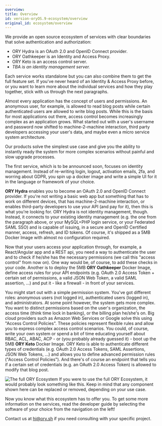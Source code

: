 ```yaml
---
overview: 
title: Overview
id: version-oryOS.9-ecosystem/overview
original_id: ecosystem/overview
---
```


We provide an open source ecosystem of services with clear boundaries that solve authentication and authorization:

- ORY Hydra is an OAuth 2.0 and OpenID Connect provider.
- ORY Oathkeeper is an Identity and Access Proxy.
- ORY Keto is an access control server.
- *TBA is an identity management server.*

Each service works standalone but you can also combine them to get the full feature set. If you've never heard of an Identity & Access Proxy
before, or you want to learn more about the individual services and how they play together, stick with us through the
next paragraphs.

Almost every application has the concept of users and permissions. An anonymous user, for example, is allowed to
read blog posts while certain authenticated users are allowed to write blog posts. While this is the basis for most
applications out there, access control becomes increasingly complex as an application grows. What started out with
a user's username and password now shifted to machine-2-machine interaction, third party developers accessing your
user's data, and maybe even a micro service system architecture.

Our products solve the simplest use case and give you the ability to instantly ready the system for more complex scenarios without
painful and slow upgrade processes.

The first service, which is to be announced soon, focuses on identity management. Instead of re-writing login, logout,
activation emails, 2fa, and worring about GDPR, you spin up a docker image and write a simple UI for it in the language
or framework of your choice.

**ORY Hydra** enables you to become an OAuth 2.0 and OpenID Connect provider. If you're not writing a basic web app but something
that has to work on different devices, that has machine-2-machine interaction, or enables third-party developers to use
your API (and pay for it), then this is what you're looking for. ORY Hydra is not identity management, though. Instead,
it connects to your existing identity management (e.g. the one from the paragraph above, or your MySQL+PHP login service,
or your Federated SAML SSO) and is capable of issuing, in a secure and OpenID Certified manner, access, refresh, and ID tokens.
Of course, it's shipped as a 5MB Docker Image with almost no configuration required.

Now that your users access your application through, for example, a React/Angular app and a REST api, you need a way
to authenticate the user and to check if he/she has the necessary permissions (we call this "access control" from now on).
One way would be, of course, to add these checks in your code. Another is to deploy the 5MB **ORY Oathkeeper** Docker Image,
define access rules for your API endpoints (e.g. OAuth 2.0 Access Token + certain set of permissions, a valid JSON Web Token,
a valid SAML assertion, ...) and put it - like a firewall - in front of your services.

You might start out with a simple permission system. You've got different roles: anonymous users (not logged in),
authenticated users (logged in), and administrators. At some point however, the system gets more complex. You want
to distinct permissions based on the user's organization, the access time (think time lock in banking), or the billing
plan he/she's on. Big cloud providers such as Amazon Web Services or Google solve this using "Access Control Policies".
These policies represent flexible rules and allow you to express complex access control scenarios. You could, of course,
write your own system or spend a bit of time educating yourself about RBAC, ACL, ABAC, ACP - or (you probably already guessed it) -
boot up the 5MB **ORY Keto** Docker Image. ORY Keto is able to authenticate different types of credentials (e.g. OAuth 2.0 Access
Tokens, SAML Assertions, JSON Web Tokens, ...) and allows you to define advanced permission rules ("Access Control Policies").
And there's of course an endpoint that tells you if a certain set of credentials (e.g. an OAuth 2.0 Access Token) is allowed
to modify that blog post.

![The full ORY Ecosystem](../../images/docs/ecosystem/ory-ecosystem.png)
If you were to use the full ORY Ecosystem, it would probably look something like this. Keep in mind that any component
shown here can be replaced or removed, depending on your use case.

Now you know what this ecosystem has to offer you. To get some more information on the services, read the developer guide by
selecting the software of your choice from the navigation on the left!

Contact us at [hi@ory.sh](mailto:hi@ory.sh) if you need consulting with your specific project.
